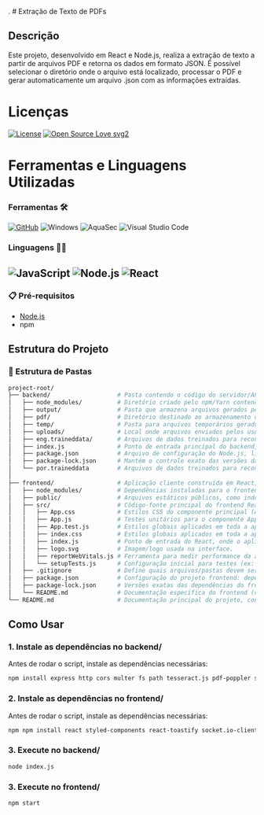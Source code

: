 . # Extração de Texto de PDFs

## Descrição
Este projeto, desenvolvido em React e Node.js, realiza a extração de texto a partir de arquivos PDF e retorna os dados em formato JSON. É possível selecionar o diretório onde o arquivo está localizado, processar o PDF e gerar automaticamente um arquivo .json com as informações extraídas.

# Licenças
[![License](https://img.shields.io/badge/License-Apache%202.0-yellowgreen.svg)](https://opensource.org/licenses/Apache-2.0) [![Open Source Love svg2](https://badges.frapsoft.com/os/v2/open-source.svg?v=103)](https://github.com/ellerbrock/open-source-badges)
# Ferramentas e Linguagens Utilizadas
### Ferramentas 🛠️
[![GitHub](https://img.shields.io/badge/GitHub-100000?style=for-the-badge&logo=github&logoColor=white)](https://github.com/SEUUSERNAME) ![Windows](https://img.shields.io/badge/Windows-000?style=for-the-badge&logo=windows&logoColor=2CA5E0) ![AquaSec](https://img.shields.io/badge/aqua-%231904DA.svg?style=for-the-badge&logo=aqua&logoColor=#0018A8) ![Visual Studio Code](https://img.shields.io/badge/Visual%20Studio%20Code-0078d7.svg?style=for-the-badge&logo=visual-studio-code&logoColor=white)

### Linguagens 👩‍💻

![JavaScript](https://img.shields.io/badge/JavaScript-F7DF1E?style=for-the-badge&logo=javascript&logoColor=black)
![Node.js](https://img.shields.io/badge/Node.js-339933?style=for-the-badge&logo=nodedotjs&logoColor=white)
![React](https://img.shields.io/badge/React-61DAFB?style=for-the-badge&logo=react&logoColor=white)
---
### 📋 Pré-requisitos

- [Node.js](https://nodejs.org/en/download)
- npm

## Estrutura do Projeto
### 📂 Estrutura de Pastas
```bash
project-root/
├── backend/                   # Pasta contendo o código do servidor/API, responsável pela lógica de negócios, processamento de dados e comunicação com o frontend.
│   ├── node_modules/          # Diretório criado pelo npm/Yarn contendo todas as dependências do projeto backend.
│   ├── output/                # Pasta que armazena arquivos gerados pelo backend, como resultados de processamento ou relatórios.
│   ├── pdf/                   # Diretório destinado ao armazenamento ou manipulação de arquivos PDF.
│   ├── temp/                  # Pasta para arquivos temporários gerados durante a execução do backend.
│   ├── uploads/               # Local onde arquivos enviados pelos usuários (upload) são armazenados.
│   ├── eng.traineddata/       # Arquivos de dados treinados para reconhecimento de texto (OCR), em inglês e português, respectivamente.
│   ├── index.js               # Ponto de entrada principal do backend, onde o servidor é inicializado e as rotas são configuradas.
│   ├── package.json           # Arquivo de configuração do Node.js, listando dependências, scripts e metadados do projeto.
│   ├── package-lock.json      # Mantém o controle exato das versões das dependências instaladas.
│   └── por.traineddata        # Arquivos de dados treinados para reconhecimento de texto (OCR), em inglês e português, respectivamente.
│
├── frontend/                  # Aplicação cliente construída em React, responsável pela interface do usuário.
│   ├── node_modules/          # Dependências instaladas para o frontend (React e bibliotecas relacionadas).
│   ├── public/                # Arquivos estáticos públicos, como index.html, imagens ou fonts.
│   ├── src/                   # Código-fonte principal do frontend React:
│   │   ├── App.css            # Estilos CSS do componente principal (App).
│   │   ├── App.js             # Testes unitários para o componente App.
│   │   ├── App.test.js        # Estilos globais aplicados em toda a aplicação.
│   │   ├── index.css          # Estilos globais aplicados em toda a aplicação.
│   │   ├── index.js           # Ponto de entrada do React, onde o aplicativo é renderizado no DOM.
│   │   ├── logo.svg           # Imagem/logo usada na interface.
│   │   ├── reportWebVitals.js # Ferramenta para medir performance da aplicação (ex: tempo de carregamento).
│   │   └── setupTests.js      # Configuração inicial para testes (ex: Jest + React Testing Library).
│   ├── .gitignore             # Define quais arquivos/pastas devem ser ignorados pelo Git (ex: node_modules/).
│   ├── package.json           # Configuração do projeto frontend: dependências, scripts (start, build, test) e metadados.
│   ├── package-lock.json      # Versões exatas das dependências do frontend.
│   └── README.md              # Documentação específica do frontend (como executar, configurar, etc.).
└── README.md                  # Documentação principal do projeto, contendo:
```

## Como Usar
### 1. Instale as dependências no backend/
Antes de rodar o script, instale as dependências necessárias:
```sh
npm install express http cors multer fs path tesseract.js pdf-poppler socket.io
```
### 2. Instale as dependências no frontend/
Antes de rodar o script, instale as dependências necessárias:
```sh
npm npm install react styled-components react-toastify socket.io-client
```

### 3. Execute no backend/
```sh
node index.js
```
### 3. Execute no frontend/
```sh
npm start
```